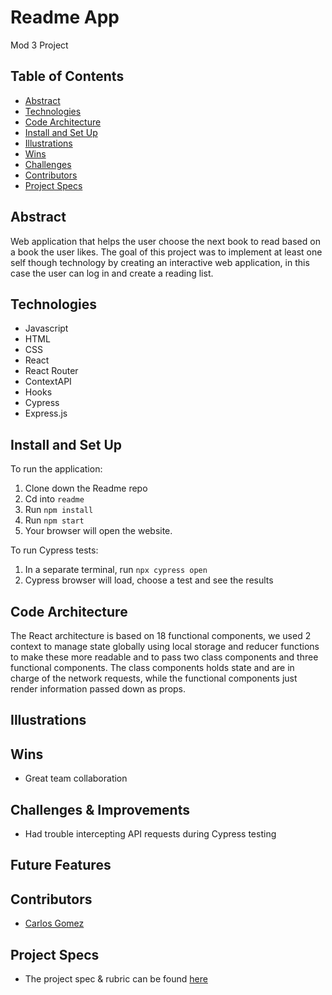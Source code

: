 # Readme App

Mod 3 Project

## Table of Contents

- [Abstract](https://www.notion.so/Readme-md-033c5db170ef438f9323768888e58ee8)
- [Technologies](https://www.notion.so/Readme-md-033c5db170ef438f9323768888e58ee8)
- [Code Architecture](https://www.notion.so/Readme-md-033c5db170ef438f9323768888e58ee8)
- [Install and Set Up](https://www.notion.so/Readme-md-033c5db170ef438f9323768888e58ee8)
- [Illustrations](https://www.notion.so/Readme-md-033c5db170ef438f9323768888e58ee8)
- [Wins](https://www.notion.so/Readme-md-033c5db170ef438f9323768888e58ee8)
- [Challenges](https://www.notion.so/Readme-md-033c5db170ef438f9323768888e58ee8)
- [Contributors](https://www.notion.so/Readme-md-033c5db170ef438f9323768888e58ee8)
- [Project Specs](https://www.notion.so/Readme-md-033c5db170ef438f9323768888e58ee8)

## Abstract

Web application that helps the user choose the next book to read based on a book the user likes.
The goal of this project was to implement at least one self though technology by creating an interactive web application, in this case the user can log in and create a reading list.

## Technologies

- Javascript
- HTML
- CSS
- React
- React Router
- ContextAPI
- Hooks
- Cypress
- Express.js

## Install and Set Up

To run the application:

1. Clone down the Readme repo
2. Cd into `readme`
3. Run `npm install`
4. Run `npm start`
5. Your browser will open the website.

To run Cypress tests:

1. In a separate terminal, run `npx cypress open`
2. Cypress browser will load, choose a test and see the results

## Code Architecture

The React architecture is based on 18 functional components, we used 2 context to manage state globally using local storage and reducer functions to make these more readable and to pass two class components and three functional components. The class components holds state and are in charge of the network requests, while the functional components just render information passed down as props.

## Illustrations

## Wins

- Great team collaboration

## Challenges & Improvements

- Had trouble intercepting API requests during Cypress testing

## Future Features

## Contributors

- [Carlos Gomez](https://github.com/karmacarlos)

## Project Specs

- The project spec & rubric can be found [here](https://frontend.turing.edu/projects/module-3/stretch.html)